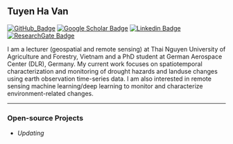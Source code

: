 ## Tuyen Ha Van

[![GitHub_Badge](https://img.shields.io/github/followers/tuyenhavan?style=social)](https://github.com/tuyenhavan?tab=followers)
[![Google Scholar Badge](https://img.shields.io/badge/Google-scholar-bluegray)](https://scholar.google.com/citations?user=5DBgVpUAAAAJ&hl=en)
[![Linkedin Badge](https://img.shields.io/badge/My-LinkeIn-blue)](https://www.linkedin.com/in/tuyen-ha-van-435856128/)
[![ResearchGate Badge](https://img.shields.io/badge/My-ResearchGate-yellow)](https://www.researchgate.net/profile/Tuyen-Ha/research)

I am a lecturer (geospatial and remote sensing) at Thai Nguyen University of Agriculture and Forestry, Vietnam and a PhD student at German Aerospace Center (DLR), Germany. My current work focuses on spatiotemporal characterization and monitoring of drought hazards and landuse changes using earth observation time-series data. I am also interested in remote sensing machine learning/deep learning to monitor and characterize environment-related changes. 

--- 

### Open-source Projects

- *Updating*

